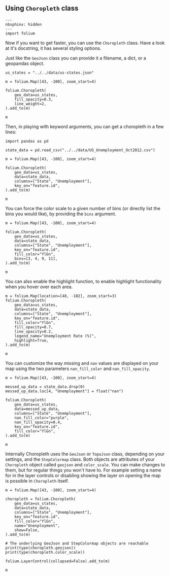 ## Using `Choropleth` class

```{code-cell} ipython3
---
nbsphinx: hidden
---
import folium
```

Now if you want to get faster, you can use the `Choropleth` class. Have a look at it's docstring, it has several styling options.

Just like the `GeoJson` class you can provide it a filename, a dict, or a geopandas object.

```{code-cell} ipython3
us_states = "../../data/us-states.json"

m = folium.Map([43, -100], zoom_start=4)

folium.Choropleth(
    geo_data=us_states,
    fill_opacity=0.3,
    line_weight=2,
).add_to(m)

m
```

Then, in playing with keyword arguments, you can get a choropleth in a few lines:

```{code-cell} ipython3
import pandas as pd

state_data = pd.read_csv("../../data/US_Unemployment_Oct2012.csv")

m = folium.Map([43, -100], zoom_start=4)

folium.Choropleth(
    geo_data=us_states,
    data=state_data,
    columns=["State", "Unemployment"],
    key_on="feature.id",
).add_to(m)

m
```

You can force the color scale to a given number of bins (or directly list the bins you would like), by providing the `bins` argument.

```{code-cell} ipython3
m = folium.Map([43, -100], zoom_start=4)

folium.Choropleth(
    geo_data=us_states,
    data=state_data,
    columns=["State", "Unemployment"],
    key_on="feature.id",
    fill_color="YlGn",
    bins=[3, 4, 9, 11],
).add_to(m)

m
```

You can also enable the highlight function, to enable highlight functionality when you hover over each area.

```{code-cell} ipython3
m = folium.Map(location=[48, -102], zoom_start=3)
folium.Choropleth(
    geo_data=us_states,
    data=state_data,
    columns=["State", "Unemployment"],
    key_on="feature.id",
    fill_color="YlGn",
    fill_opacity=0.7,
    line_opacity=0.2,
    legend_name="Unemployment Rate (%)",
    highlight=True,
).add_to(m)

m
```

You can customize the way missing and `nan` values are displayed on your map using the two parameters `nan_fill_color` and `nan_fill_opacity`.

```{code-cell} ipython3
m = folium.Map([43, -100], zoom_start=4)

messed_up_data = state_data.drop(0)
messed_up_data.loc[4, "Unemployment"] = float("nan")

folium.Choropleth(
    geo_data=us_states,
    data=messed_up_data,
    columns=["State", "Unemployment"],
    nan_fill_color="purple",
    nan_fill_opacity=0.4,
    key_on="feature.id",
    fill_color="YlGn",
).add_to(m)

m
```

Internally Choropleth uses the `GeoJson` or `TopoJson` class, depending on your settings, and the `StepColormap` class. Both objects are attributes of your `Choropleth` object called `geojson` and `color_scale`. You can make changes to them, but for regular things you won't have to. For example setting a name for in the layer controls or disabling showing the layer on opening the map is possible in `Choropleth` itself.

```{code-cell} ipython3
m = folium.Map([43, -100], zoom_start=4)

choropleth = folium.Choropleth(
    geo_data=us_states,
    data=state_data,
    columns=["State", "Unemployment"],
    key_on="feature.id",
    fill_color="YlGn",
    name="Unenployment",
    show=False,
).add_to(m)

# The underlying GeoJson and StepColormap objects are reachable
print(type(choropleth.geojson))
print(type(choropleth.color_scale))

folium.LayerControl(collapsed=False).add_to(m)

m
```
